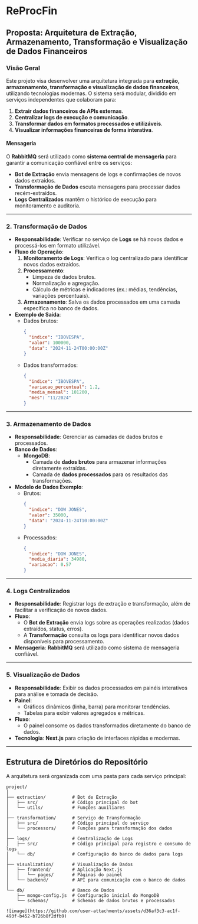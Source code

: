 # ReProcFin

## Proposta: Arquitetura de Extração, Armazenamento, Transformação e Visualização de Dados Financeiros

### Visão Geral
Este projeto visa desenvolver uma arquitetura integrada para **extração, armazenamento, transformação e visualização de dados financeiros**, utilizando tecnologias modernas. O sistema será modular, dividido em serviços independentes que colaboram para:

1. **Extrair dados financeiros de APIs externas**.
2. **Centralizar logs de execução e comunicação**.
3. **Transformar dados em formatos processados e utilizáveis**.
4. **Visualizar informações financeiras de forma interativa**.

#### Mensageria
O **RabbitMQ** será utilizado como **sistema central de mensageria** para garantir a comunicação confiável entre os serviços:
- **Bot de Extração** envia mensagens de logs e confirmações de novos dados extraídos.
- **Transformação de Dados** escuta mensagens para processar dados recém-extraídos.
- **Logs Centralizados** mantêm o histórico de execução para monitoramento e auditoria.

---

### 2. **Transformação de Dados**
- **Responsabilidade**: Verificar no serviço de **Logs** se há novos dados e processá-los em formato utilizável.
- **Fluxo de Operação**:
  1. **Monitoramento de Logs**: Verifica o log centralizado para identificar novos dados extraídos.
  2. **Processamento**:
     - Limpeza de dados brutos.
     - Normalização e agregação.
     - Cálculo de métricas e indicadores (ex.: médias, tendências, variações percentuais).
  3. **Armazenamento**: Salva os dados processados em uma camada específica no banco de dados.
- **Exemplo de Saída**:
  - Dados brutos:
    ```json
    {
      "indice": "IBOVESPA",
      "valor": 100000,
      "data": "2024-11-24T00:00:00Z"
    }
    ```
  - Dados transformados:
    ```json
    {
      "indice": "IBOVESPA",
      "variacao_percentual": 1.2,
      "media_mensal": 101200,
      "mes": "11/2024"
    }
    ```

---

### 3. **Armazenamento de Dados**
- **Responsabilidade**: Gerenciar as camadas de dados brutos e processados.
- **Banco de Dados**:
  - **MongoDB**:
    - Camada de **dados brutos** para armazenar informações diretamente extraídas.
    - Camada de **dados processados** para os resultados das transformações.
- **Modelo de Dados Exemplo**:
  - Brutos:
    ```json
    {
      "indice": "DOW JONES",
      "valor": 35000,
      "data": "2024-11-24T10:00:00Z"
    }
    ```
  - Processados:
    ```json
    {
      "indice": "DOW JONES",
      "media_diaria": 34980,
      "variacao": 0.57
    }
    ```

---

### 4. **Logs Centralizados**
- **Responsabilidade**: Registrar logs de extração e transformação, além de facilitar a verificação de novos dados.
- **Fluxo**:
  - O **Bot de Extração** envia logs sobre as operações realizadas (dados extraídos, status, erros).
  - A **Transformação** consulta os logs para identificar novos dados disponíveis para processamento.
- **Mensageria**: **RabbitMQ** será utilizado como sistema de mensageria confiável.

---

### 5. **Visualização de Dados**
- **Responsabilidade**: Exibir os dados processados em painéis interativos para análise e tomada de decisão.
- **Painel**:
  - Gráficos dinâmicos (linha, barra) para monitorar tendências.
  - Tabelas para exibir valores agregados e métricas.
- **Fluxo**:
  - O painel consome os dados transformados diretamente do banco de dados.
- **Tecnologia**: **Next.js** para criação de interfaces rápidas e modernas.

---

## Estrutura de Diretórios do Repositório

A arquitetura será organizada com uma pasta para cada serviço principal:

```plaintext
project/
│
├── extraction/          # Bot de Extração
│   ├── src/             # Código principal do bot
│   └── utils/           # Funções auxiliares
│
├── transformation/      # Serviço de Transformação
│   ├── src/             # Código principal do serviço
│   └── processors/      # Funções para transformação dos dados
│
├── logs/                # Centralização de Logs
│   ├── src/             # Código principal para registro e consumo de logs
│   └── db/              # Configuração do banco de dados para logs
│
├── visualization/       # Visualização de Dados
│   ├── frontend/        # Aplicação Next.js
│   │   └── pages/       # Páginas do painel
│   └── backend/         # API para comunicação com o banco de dados
│
└── db/                  # Banco de Dados
    ├── mongo-config.js  # Configuração inicial do MongoDB
    └── schemas/         # Schemas de dados brutos e processados

![image](https://github.com/user-attachments/assets/d36af3c3-ac1f-493f-b452-b726b8f2dfb9)
